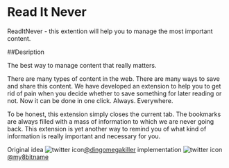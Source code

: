 Read It Never
===========

ReadItNever - this extention will help you to manage the most important content.

##Desription

The best way to manage content that really matters.

There are many types of content in the web. There are many ways to save and share this content. We have developed an extension to help you to get rid of pain when you decide whether to save something for later reading or not. Now it can be done in one click. Always. Everywhere.

To be honest, this extension simply closes the current tab. The bookmarks are always filled with a mass of information to which we are never going back. This extension is yet another way to remind you of what kind of information is really important and necessary for you.

Original idea ![twitter icon](https://twitter.com/favicons/favicon.ico)[@dingomegakiller](https://twitter.com/dingomegakiller) implementation ![twitter icon](https://twitter.com/favicons/favicon.ico)[@my8bitname](https://twitter.com/my8bitname)
